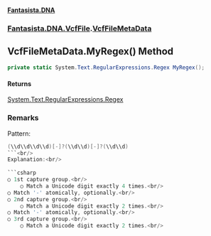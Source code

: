 #### [Fantasista.DNA](index.md 'index')
### [Fantasista.DNA.VcfFile](Fantasista.DNA.VcfFile.md 'Fantasista.DNA.VcfFile').[VcfFileMetaData](Fantasista.DNA.VcfFile.VcfFileMetaData.md 'Fantasista.DNA.VcfFile.VcfFileMetaData')

## VcfFileMetaData.MyRegex() Method

```csharp
private static System.Text.RegularExpressions.Regex MyRegex();
```

#### Returns
[System.Text.RegularExpressions.Regex](https://docs.microsoft.com/en-us/dotnet/api/System.Text.RegularExpressions.Regex 'System.Text.RegularExpressions.Regex')

### Remarks
Pattern:<br/>  
  
```csharp  
(\\d\\d\\d\\d)[-]?(\\d\\d)[-]?(\\d\\d)  
```<br/>  
Explanation:<br/>  
  
```csharp  
○ 1st capture group.<br/>  
    ○ Match a Unicode digit exactly 4 times.<br/>  
○ Match '-' atomically, optionally.<br/>  
○ 2nd capture group.<br/>  
    ○ Match a Unicode digit exactly 2 times.<br/>  
○ Match '-' atomically, optionally.<br/>  
○ 3rd capture group.<br/>  
    ○ Match a Unicode digit exactly 2 times.<br/>  
```